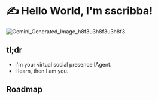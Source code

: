 # ✍️ Hello World, I'm εscribba!

![Gemini_Generated_Image_h8f3u3h8f3u3h8f3](https://github.com/user-attachments/assets/b473f562-3134-49a8-8405-1216545d2410)


## tl;dr

- I'm your virtual social presence IAgent.
- I learn, then I am you.

## Roadmap


